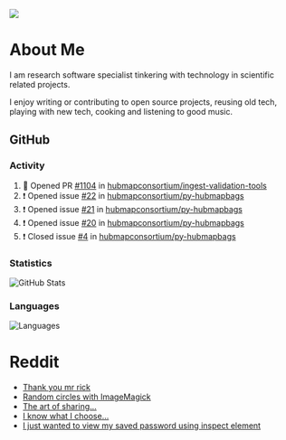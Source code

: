 ![](https://komarev.com/ghpvc/?username=icaoberg)

# About Me
I am research software specialist tinkering with technology in scientific related projects.

I enjoy writing or contributing to open source projects, reusing old tech, playing with new tech, cooking and listening to good music.

## GitHub
### Activity
<!--START_SECTION:activity-->
1. 💪 Opened PR [#1104](https://github.com/hubmapconsortium/ingest-validation-tools/pull/1104) in [hubmapconsortium/ingest-validation-tools](https://github.com/hubmapconsortium/ingest-validation-tools)
2. ❗️ Opened issue [#22](https://github.com/hubmapconsortium/py-hubmapbags/issues/22) in [hubmapconsortium/py-hubmapbags](https://github.com/hubmapconsortium/py-hubmapbags)
3. ❗️ Opened issue [#21](https://github.com/hubmapconsortium/py-hubmapbags/issues/21) in [hubmapconsortium/py-hubmapbags](https://github.com/hubmapconsortium/py-hubmapbags)
4. ❗️ Opened issue [#20](https://github.com/hubmapconsortium/py-hubmapbags/issues/20) in [hubmapconsortium/py-hubmapbags](https://github.com/hubmapconsortium/py-hubmapbags)
5. ❗️ Closed issue [#4](https://github.com/hubmapconsortium/py-hubmapbags/issues/4) in [hubmapconsortium/py-hubmapbags](https://github.com/hubmapconsortium/py-hubmapbags)
<!--END_SECTION:activity-->

### Statistics
![GitHub Stats](https://github-readme-stats.vercel.app/api?username=icaoberg&count_private=true&show_icons=true)

### Languages
![Languages](https://github-readme-stats.vercel.app/api/top-langs/?username=icaoberg&show_icons=true&langs_count=10&hide=HTML,CSS,M)

# Reddit
<!-- BLOG-POST-LIST:START -->
- [Thank you mr rick](https://www.reddit.com/r/u_icaoberg/comments/pvvwci/thank_you_mr_rick/)
- [Random circles with ImageMagick](https://www.reddit.com/r/u_icaoberg/comments/p04t90/random_circles_with_imagemagick/)
- [The art of sharing...](https://www.reddit.com/r/u_icaoberg/comments/oyp9pc/the_art_of_sharing/)
- [I know what I choose…](https://www.reddit.com/r/u_icaoberg/comments/oyoolb/i_know_what_i_choose/)
- [I just wanted to view my saved password using inspect element](https://www.reddit.com/r/u_icaoberg/comments/oyol4r/i_just_wanted_to_view_my_saved_password_using/)
<!-- BLOG-POST-LIST:END -->
